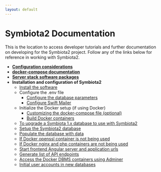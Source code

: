 ```yaml
---
layout: default
---
```


# Symbiota2 Documentation

This is the location to access developer tutorials and further documentation on developing for the 
Symbiota2 project. Follow any of the links below for reference in working with Symbiota2.

- **[Configuration considerations](./setup/configuration_considerations.html)**
- **[docker-compose documentation](./setup/docker-compose_documentation.html)**
- **[Server stack software packages](./setup/server_stack_packages.html)**
- **Installation and configuration of Symbiota2**
  - [Install the software](./setup/installation.html)
  - Configure the .env file
      - [Configure the database parameters](./setup/configure_env_file_database.html)
      - [Configure Swift Mailer](./setup/configure_env_file_swiftmailer.html)
  - Initialize the Docker setup (if using Docker)
    - [Customizing the docker-compose file (optional)](./setup/customizing_docker-compose.html)
    - [Build Docker containers](./setup/build_docker_setup.html)
  - [To upgrade a Symbiota 1.x database to use with Symbiota2](./setup/upgrade_1.x_database.html)
  - [Setup the Symbiota2 database](./setup/setup_symbiota2_database.html)
  - [Populate the database with data](./setup/populate_database.html)
  - [If Docker openssl container is not being used](./setup/docker_no_openssl.html)
  - [If Docker nginx and php containers are not being used](./setup/docker_no_php_nginx.html)
  - [Start frontend Angular server and application urls](./setup/frontend_server_urls.html)
  - [Generate list of API endpoints](./setup/list_api_endpoints.html)
  - [Access the Docker DBMS containers using Adminer](./setup/access_database_adminer.html)
  - [Initial user accounts in new databases](./setup/initial_user_accounts.html)
